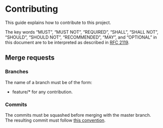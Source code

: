 # Contributing

This guide explains how to contribute to this project.

The key words “MUST”, “MUST NOT”, “REQUIRED”, “SHALL”, “SHALL NOT”, “SHOULD”, “SHOULD NOT”, “RECOMMENDED”, “MAY”, and “OPTIONAL” in this document are to be interpreted as described in [RFC 2119](https://tools.ietf.org/html/rfc2119).

## Merge requests

### Branches

The name of a branch must be of the form:
* feature/* for any contribution.

### Commits

The commits must be squashed before merging with the master branch. The resulting commit must follow [this convention](https://www.conventionalcommits.org/en/v1.0.0/).

